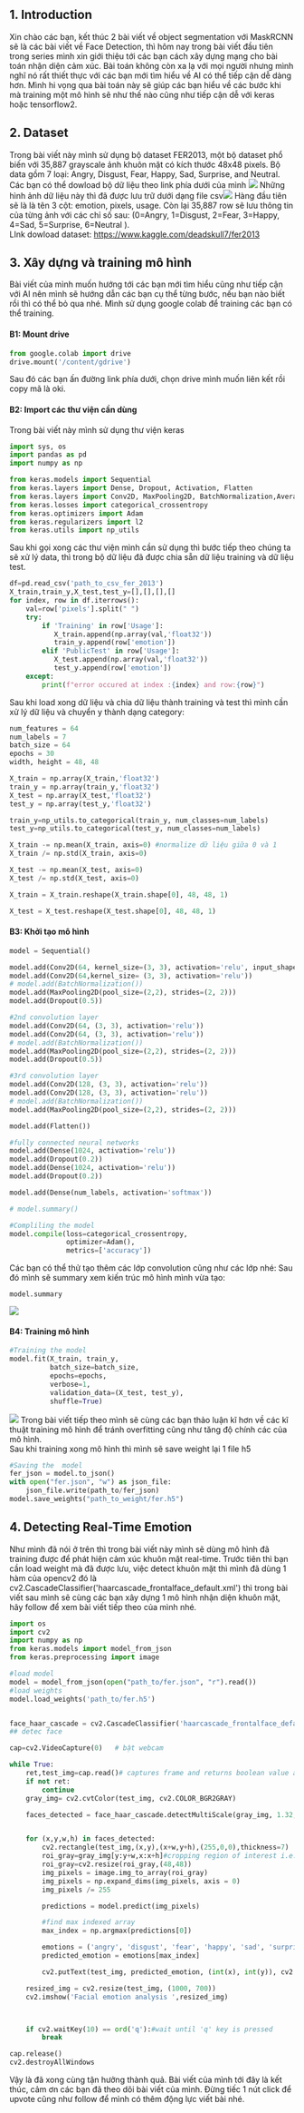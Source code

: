 ## 1. Introduction
Xin chào các bạn, kết thúc 2 bài viết về object segmentation với MaskRCNN sẽ là các bài viết về Face Detection, thì hôm nay trong bài viết đầu tiên trong series mình xin giới thiệu tới các bạn cách xây dựng mạng cho bài toán nhận diện cảm xúc. Bài toán không còn xa lạ với mọi người nhưng mình nghĩ nó rất thiết thực với các bạn mới tìm hiểu về AI có thể tiếp cận dễ dàng hơn. Mình hi vọng qua bài toán này sẽ giúp các bạn hiểu về các bước khi mà training một mô hình sẽ như thế nào cũng như tiếp cận dễ với keras hoặc tensorflow2.

## 2. Dataset 
Trong bài viết này mình sử dụng bộ dataset FER2013, một bộ dataset phổ biến với 35,887 grayscale ảnh khuôn mặt có kích thước 48x48 pixels. Bộ data gồm 7 loại: Angry, Disgust, Fear, Happy, Sad, Surprise, and Neutral. Các bạn có thể dowload bộ dữ liệu theo link phía dưới của mình
![](https://images.viblo.asia/05e217ff-2416-42c6-bf79-ca677640a148.png)
Những hình ảnh dữ liệu này thì đã được lưu trữ dưới dạng file csv![](https://images.viblo.asia/5654d631-48e8-4765-bcc4-a1c927c34eb5.png)
Hàng đầu tiên sẽ là là tên 3 cột: emotion, pixels, usage. Còn lại 35,887 row sẽ lưu thông tin của từng ảnh với các chỉ số sau: (0=Angry, 1=Disgust, 2=Fear, 3=Happy, 4=Sad, 5=Surprise, 6=Neutral ). <br>
LInk dowload dataset: https://www.kaggle.com/deadskull7/fer2013
## 3. Xây dựng và training mô hình
Bài viết của mình muốn hướng tới các bạn mới tìm hiểu cũng như tiếp cận với AI nên mình sẽ hướng dẫn các bạn cụ thể từng bước, nếu bạn nào biết rồi thì có thể bỏ qua nhé. Mình sử dụng google colab để training các bạn có thể training.
#### B1: Mount drive
```python
from google.colab import drive
drive.mount('/content/gdrive')
```
Sau đó các bạn ấn đường link phía dưới, chọn drive mình muốn liên kết rồi copy mã là oki.
#### B2: Import các thư viện cần dùng
Trong bài viết này mình sử dụng thư viện keras
```python 
import sys, os  
import pandas as pd  
import numpy as np  

from keras.models import Sequential  
from keras.layers import Dense, Dropout, Activation, Flatten  
from keras.layers import Conv2D, MaxPooling2D, BatchNormalization,AveragePooling2D  
from keras.losses import categorical_crossentropy  
from keras.optimizers import Adam  
from keras.regularizers import l2  
from keras.utils import np_utils 
``` 
Sau khi gọi xong các thư viện mình cần sử dụng thì bước tiếp theo chúng ta sẽ xử lý data, thì trong bộ dữ liệu đã được chia sẵn dữ liệu training và dữ liệu test.
```python
df=pd.read_csv('path_to_csv_fer_2013')  
X_train,train_y,X_test,test_y=[],[],[],[]  
for index, row in df.iterrows():  
    val=row['pixels'].split(" ")  
    try:  
        if 'Training' in row['Usage']:  
           X_train.append(np.array(val,'float32'))  
           train_y.append(row['emotion'])  
        elif 'PublicTest' in row['Usage']:  
           X_test.append(np.array(val,'float32'))  
           test_y.append(row['emotion'])  
    except:  
        print(f"error occured at index :{index} and row:{row}") 
``` 
Sau khi load xong dữ liệu và chia dữ liệu thành training và test thì mình cần xử lý dữ liệu và chuyển y thành dạng category:
```python
num_features = 64  
num_labels = 7  
batch_size = 64  
epochs = 30  
width, height = 48, 48  

X_train = np.array(X_train,'float32')  
train_y = np.array(train_y,'float32')  
X_test = np.array(X_test,'float32')  
test_y = np.array(test_y,'float32')  

train_y=np_utils.to_categorical(train_y, num_classes=num_labels)   
test_y=np_utils.to_categorical(test_y, num_classes=num_labels)  

X_train -= np.mean(X_train, axis=0) #normalize dữ liệu giữa 0 và 1 
X_train /= np.std(X_train, axis=0)  

X_test -= np.mean(X_test, axis=0)  
X_test /= np.std(X_test, axis=0)  

X_train = X_train.reshape(X_train.shape[0], 48, 48, 1)  

X_test = X_test.reshape(X_test.shape[0], 48, 48, 1)  

```
#### B3: Khởi tạo mô hình
```python
model = Sequential()  

model.add(Conv2D(64, kernel_size=(3, 3), activation='relu', input_shape=(X_train.shape[1:])))  
model.add(Conv2D(64,kernel_size= (3, 3), activation='relu'))  
# model.add(BatchNormalization())  
model.add(MaxPooling2D(pool_size=(2,2), strides=(2, 2)))  
model.add(Dropout(0.5))  

#2nd convolution layer  
model.add(Conv2D(64, (3, 3), activation='relu'))  
model.add(Conv2D(64, (3, 3), activation='relu'))  
# model.add(BatchNormalization())  
model.add(MaxPooling2D(pool_size=(2,2), strides=(2, 2)))  
model.add(Dropout(0.5))  

#3rd convolution layer  
model.add(Conv2D(128, (3, 3), activation='relu'))  
model.add(Conv2D(128, (3, 3), activation='relu'))  
# model.add(BatchNormalization())  
model.add(MaxPooling2D(pool_size=(2,2), strides=(2, 2)))  

model.add(Flatten())  

#fully connected neural networks  
model.add(Dense(1024, activation='relu'))  
model.add(Dropout(0.2))  
model.add(Dense(1024, activation='relu'))  
model.add(Dropout(0.2))  

model.add(Dense(num_labels, activation='softmax'))  

# model.summary()  

#Compliling the model  
model.compile(loss=categorical_crossentropy,  
              optimizer=Adam(),  
              metrics=['accuracy']) 
 ```
 Các bạn có thể thử tạo thêm các lớp convolution cũng như các lớp nhé:
 Sau đó mình sẽ summary xem kiến trúc mô hình mình vừa tạo:
 ```
 model.summary
 ```
 ![](https://images.viblo.asia/95178496-7f71-4f07-8cdc-10cf9cb70a27.png)
#### B4: Training mô hình
```python
#Training the model  
model.fit(X_train, train_y,  
          batch_size=batch_size,  
          epochs=epochs,  
          verbose=1,  
          validation_data=(X_test, test_y),  
          shuffle=True)  
 ```
![](https://images.viblo.asia/0be27910-2ef8-492d-afd1-9b80903e45ef.png)
Trong bài viết tiếp theo mình sẽ cùng các bạn thảo luận kĩ hơn về các kĩ thuật training mô hình để tránh overfitting cũng như tăng độ chính các của mô hình. <br>
Sau khi training xong mô hình thì mình sẽ save weight lại 1 file h5
```python
#Saving the  model 
fer_json = model.to_json()  
with open("fer.json", "w") as json_file:  
    json_file.write(path_to/fer_json)  
model.save_weights("path_to_weight/fer.h5")  
```
## 4. Detecting Real-Time Emotion
Như mình đã nói ở trên thì trong bài viết này mình sẽ dùng mô hình đã training được để phát hiện cảm xúc khuôn mặt real-time.
Trước tiên thì bạn cần load weight mà đã được lưu, việc detect khuôn mặt thì mình đã dùng 1 hàm của opencv2 đó là cv2.CascadeClassifier('haarcascade_frontalface_default.xml')  thì trong bài viết sau mình sẽ cùng các bạn xây dựng 1 mô hình nhận diện khuôn mặt, hãy follow để xem bài viết tiếp theo của mình nhé.
```python
import os   
import cv2  
import numpy as np  
from keras.models import model_from_json  
from keras.preprocessing import image  

#load model  
model = model_from_json(open("path_to/fer.json", "r").read())  
#load weights  
model.load_weights('path_to/fer.h5')  


face_haar_cascade = cv2.CascadeClassifier('haarcascade_frontalface_default.xml')  
## detec face

cap=cv2.VideoCapture(0)   # bật webcam

while True:  
    ret,test_img=cap.read()# captures frame and returns boolean value and captured image  
    if not ret:  
        continue  
    gray_img= cv2.cvtColor(test_img, cv2.COLOR_BGR2GRAY)  

    faces_detected = face_haar_cascade.detectMultiScale(gray_img, 1.32, 5)  


    for (x,y,w,h) in faces_detected:  
        cv2.rectangle(test_img,(x,y),(x+w,y+h),(255,0,0),thickness=7)  
        roi_gray=gray_img[y:y+w,x:x+h]#cropping region of interest i.e. face area from  image  
        roi_gray=cv2.resize(roi_gray,(48,48))  
        img_pixels = image.img_to_array(roi_gray)  
        img_pixels = np.expand_dims(img_pixels, axis = 0)  
        img_pixels /= 255  

        predictions = model.predict(img_pixels)  

        #find max indexed array  
        max_index = np.argmax(predictions[0])  

        emotions = ('angry', 'disgust', 'fear', 'happy', 'sad', 'surprise', 'neutral')  
        predicted_emotion = emotions[max_index]  

        cv2.putText(test_img, predicted_emotion, (int(x), int(y)), cv2.FONT_HERSHEY_SIMPLEX, 1, (0,0,255), 2)  

    resized_img = cv2.resize(test_img, (1000, 700))  
    cv2.imshow('Facial emotion analysis ',resized_img)  



    if cv2.waitKey(10) == ord('q'):#wait until 'q' key is pressed  
        break  

cap.release()  
cv2.destroyAllWindows  
```
Vậy là đã xong cùng tận hưởng thành quả. Bài viết của mình tới đây là kết thúc, cảm ơn các bạn đã theo dõi bài viết của mình. Đừng tiếc 1 nút click để upvote cũng như follow để mình có thêm động lực viết bài nhé.